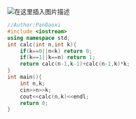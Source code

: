 ![在这里插入图片描述](https://pic.2ge.org/cdn/?url=https://img-blog.csdnimg.cn/87a8a7367d4e4f3484cc70c4e05b7464.png?x-oss-process=image/watermark,type_ZmFuZ3poZW5naGVpdGk,shadow_10,text_aHR0cHM6Ly9ibG9nLmNzZG4ubmV0L1BhbkRhb3hpMjAyMA==,size_16,color_FFFFFF,t_70)

```cpp
//Author:PanDaoxi
#include <iostream>
using namespace std;
int calc(int n,int k){
	if(k==0||n<k) return 0;
	if(k==1||k==n) return 1;
	return calc(n-1,k-1)+calc(n-1,k)*k;
}
int main(){
	int n,k;
	cin>>n>>k;
	cout<<calc(n,k)<<endl;
	return 0;
} 
```

